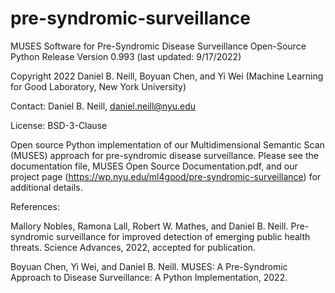 # pre-syndromic-surveillance

MUSES Software for Pre-Syndromic Disease Surveillance
Open-Source Python Release
Version 0.993 (last updated: 9/17/2022)

Copyright 2022 Daniel B. Neill, Boyuan Chen, and Yi Wei (Machine Learning for Good Laboratory, New York University)

Contact: Daniel B. Neill, daniel.neill@nyu.edu

License: BSD-3-Clause

Open source Python implementation of our Multidimensional Semantic Scan (MUSES) approach for pre-syndromic disease surveillance.  Please see the documentation file, MUSES Open Source Documentation.pdf, and our project page (https://wp.nyu.edu/ml4good/pre-syndromic-surveillance) for additional details.  

References:

Mallory Nobles, Ramona Lall, Robert W. Mathes, and Daniel B. Neill. Pre-syndromic surveillance for improved detection of emerging public health threats. Science Advances, 2022, accepted for publication.

Boyuan Chen, Yi Wei, and Daniel B. Neill. MUSES: A Pre-Syndromic Approach to Disease Surveillance: A Python Implementation, 2022.
